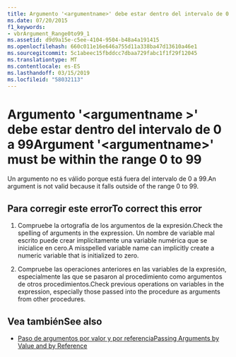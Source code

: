 ```yaml
---
title: Argumento '<argumentname>' debe estar dentro del intervalo de 0 a 99
ms.date: 07/20/2015
f1_keywords:
- vbrArgument_Range0to99_1
ms.assetid: d9d9a15e-c5ee-4104-9504-b48a4a191415
ms.openlocfilehash: 660c011e16e646a755d11a338ba47d13610a46e1
ms.sourcegitcommit: 5c1abeec15fbddcc7dbaa729fabc1f1f29f12045
ms.translationtype: MT
ms.contentlocale: es-ES
ms.lasthandoff: 03/15/2019
ms.locfileid: "58032113"
---
```

# <a name="argument-argumentname-must-be-within-the-range-0-to-99"></a><span data-ttu-id="13602-102">Argumento '\<argumentname >' debe estar dentro del intervalo de 0 a 99</span><span class="sxs-lookup"><span data-stu-id="13602-102">Argument '\<argumentname>' must be within the range 0 to 99</span></span>
<span data-ttu-id="13602-103">Un argumento no es válido porque está fuera del intervalo de 0 a 99.</span><span class="sxs-lookup"><span data-stu-id="13602-103">An argument is not valid because it falls outside of the range 0 to 99.</span></span>  
  
## <a name="to-correct-this-error"></a><span data-ttu-id="13602-104">Para corregir este error</span><span class="sxs-lookup"><span data-stu-id="13602-104">To correct this error</span></span>  
  
1.  <span data-ttu-id="13602-105">Compruebe la ortografía de los argumentos de la expresión.</span><span class="sxs-lookup"><span data-stu-id="13602-105">Check the spelling of arguments in the expression.</span></span> <span data-ttu-id="13602-106">Un nombre de variable mal escrito puede crear implícitamente una variable numérica que se inicialice en cero.</span><span class="sxs-lookup"><span data-stu-id="13602-106">A misspelled variable name can implicitly create a numeric variable that is initialized to zero.</span></span>  
  
2.  <span data-ttu-id="13602-107">Compruebe las operaciones anteriores en las variables de la expresión, especialmente las que se pasaron al procedimiento como argumentos de otros procedimientos.</span><span class="sxs-lookup"><span data-stu-id="13602-107">Check previous operations on variables in the expression, especially those passed into the procedure as arguments from other procedures.</span></span>  
  
## <a name="see-also"></a><span data-ttu-id="13602-108">Vea también</span><span class="sxs-lookup"><span data-stu-id="13602-108">See also</span></span>

- [<span data-ttu-id="13602-109">Paso de argumentos por valor y por referencia</span><span class="sxs-lookup"><span data-stu-id="13602-109">Passing Arguments by Value and by Reference</span></span>](../../visual-basic/programming-guide/language-features/procedures/passing-arguments-by-value-and-by-reference.md)
